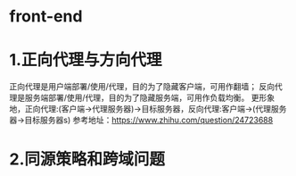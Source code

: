 # front-end

# 1.正向代理与方向代理<br/>
正向代理是用户端部署/使用/代理，目的为了隐藏客户端，可用作翻墙；
反向代理是服务端部署/使用/代理，目的为了隐藏服务端，可用作负载均衡。
更形象地，正向代理:(客户端->代理服务器)->目标服务器，反向代理:客户端->(代理服务器->目标服务器s)
参考地址：https://www.zhihu.com/question/24723688

# 2.同源策略和跨域问题
